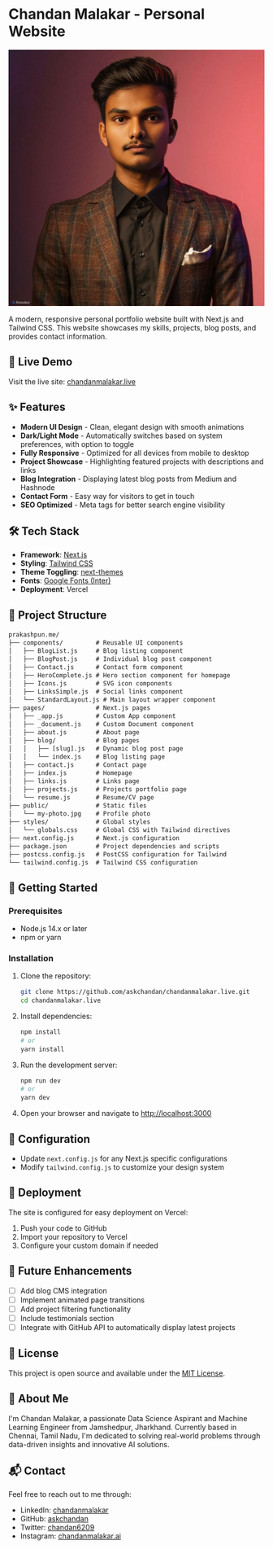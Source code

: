 # Chandan Malakar - Personal Website

![Website Screenshot](public/my-photo.jpg)

A modern, responsive personal portfolio website built with Next.js and Tailwind CSS. This website showcases my skills, projects, blog posts, and provides contact information.

## 🚀 Live Demo

Visit the live site: [chandanmalakar.live](https://chandanmalakar.live)

## ✨ Features

- **Modern UI Design** - Clean, elegant design with smooth animations
- **Dark/Light Mode** - Automatically switches based on system preferences, with option to toggle
- **Fully Responsive** - Optimized for all devices from mobile to desktop
- **Project Showcase** - Highlighting featured projects with descriptions and links
- **Blog Integration** - Displaying latest blog posts from Medium and Hashnode
- **Contact Form** - Easy way for visitors to get in touch
- **SEO Optimized** - Meta tags for better search engine visibility

## 🛠️ Tech Stack

- **Framework**: [Next.js](https://nextjs.org/)
- **Styling**: [Tailwind CSS](https://tailwindcss.com/)
- **Theme Toggling**: [next-themes](https://github.com/pacocoursey/next-themes)
- **Fonts**: [Google Fonts (Inter)](https://fonts.google.com/specimen/Inter)
- **Deployment**: Vercel

## 📂 Project Structure

```
prakashpun.me/
├── components/         # Reusable UI components
│   ├── BlogList.js     # Blog listing component
│   ├── BlogPost.js     # Individual blog post component
│   ├── Contact.js      # Contact form component
│   ├── HeroComplete.js # Hero section component for homepage
│   ├── Icons.js        # SVG icon components
│   ├── LinksSimple.js  # Social links component
│   └── StandardLayout.js # Main layout wrapper component
├── pages/              # Next.js pages
│   ├── _app.js         # Custom App component
│   ├── _document.js    # Custom Document component
│   ├── about.js        # About page
│   ├── blog/           # Blog pages
│   │   ├── [slug].js   # Dynamic blog post page
│   │   └── index.js    # Blog listing page
│   ├── contact.js      # Contact page
│   ├── index.js        # Homepage
│   ├── links.js        # Links page
│   ├── projects.js     # Projects portfolio page
│   └── resume.js       # Resume/CV page
├── public/             # Static files
│   └── my-photo.jpg    # Profile photo
├── styles/             # Global styles
│   └── globals.css     # Global CSS with Tailwind directives
├── next.config.js      # Next.js configuration
├── package.json        # Project dependencies and scripts
├── postcss.config.js   # PostCSS configuration for Tailwind
└── tailwind.config.js  # Tailwind CSS configuration
```

## 🚀 Getting Started

### Prerequisites

- Node.js 14.x or later
- npm or yarn

### Installation

1. Clone the repository:
   ```bash
   git clone https://github.com/askchandan/chandanmalakar.live.git
   cd chandanmalakar.live
   ```

2. Install dependencies:
   ```bash
   npm install
   # or
   yarn install
   ```

3. Run the development server:
   ```bash
   npm run dev
   # or
   yarn dev
   ```

4. Open your browser and navigate to [http://localhost:3000](http://localhost:3000)

## 🔧 Configuration

- Update `next.config.js` for any Next.js specific configurations
- Modify `tailwind.config.js` to customize your design system

## 🚢 Deployment

The site is configured for easy deployment on Vercel:

1. Push your code to GitHub
2. Import your repository to Vercel
3. Configure your custom domain if needed

## 🧩 Future Enhancements

- [ ] Add blog CMS integration
- [ ] Implement animated page transitions
- [ ] Add project filtering functionality
- [ ] Include testimonials section
- [ ] Integrate with GitHub API to automatically display latest projects

## 📝 License

This project is open source and available under the [MIT License](LICENSE).

## 👤 About Me

I'm Chandan Malakar, a passionate Data Science Aspirant and Machine Learning Engineer from Jamshedpur, Jharkhand. Currently based in Chennai, Tamil Nadu, I'm dedicated to solving real-world problems through data-driven insights and innovative AI solutions.

## 📬 Contact

Feel free to reach out to me through:
- LinkedIn: [chandanmalakar](https://www.linkedin.com/in/chandanmalakar/)
- GitHub: [askchandan](https://github.com/askchandan)
- Twitter: [chandan6209](https://x.com/chandan6209)
- Instagram: [chandanmalakar.ai](https://www.instagram.com/chandanmalakar.ai)
